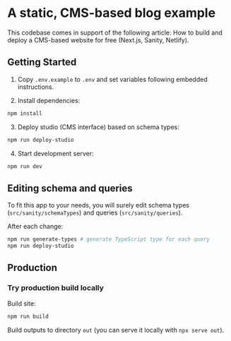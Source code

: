 # A static, CMS-based blog example

This codebase comes in support of the following article: How to build and deploy a CMS-based website for free (Next.js, Sanity, Netlify).

## Getting Started

1. Copy `.env.example` to `.env` and set variables following embedded instructions.

2. Install dependencies:

```sh
npm install
```

3. Deploy studio (CMS interface) based on schema types:

```sh
npm run deploy-studio
```

4. Start development server:

```sh
npm run dev
```

## Editing schema and queries

To fit this app to your needs, you will surely edit schema types (`src/sanity/schemaTypes`) and queries (`src/sanity/queries`).

After each change:

```sh
npm run generate-types # generate TypeScript type for each query
npm run deploy-studio
```

## Production

### Try production build locally

Build site:

```sh
npm run build
```

Build outputs to directory `out` (you can serve it locally with `npx serve out`).
